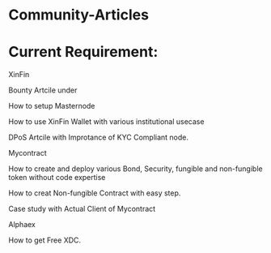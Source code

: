 # Community-Articles

# Current Requirement: 
XinFin

Bounty Artcile under 

How to setup Masternode

How to use XinFin Wallet with various institutional usecase 

DPoS Artcile with Improtance of KYC Compliant node. 

Mycontract

How to create and deploy various Bond, Security, fungible and non-fungible token without code expertise 

How to creat Non-fungible Contract with easy step.

Case study with Actual Client of Mycontract


Alphaex

How to get Free XDC. 




